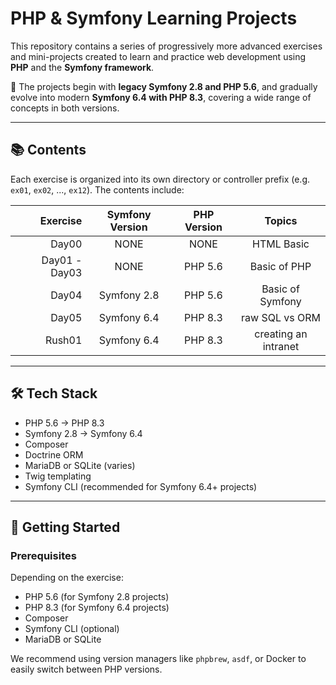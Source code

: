 # PHP & Symfony Learning Projects

This repository contains a series of progressively more advanced exercises and mini-projects created to learn and practice web development using **PHP** and the **Symfony framework**.

🧠 The projects begin with **legacy Symfony 2.8 and PHP 5.6**, and gradually evolve into modern **Symfony 6.4 with PHP 8.3**, covering a wide range of concepts in both versions.

---

## 📚 Contents

Each exercise is organized into its own directory or controller prefix (e.g. `ex01`, `ex02`, ..., `ex12`). The contents include:

| Exercise      | Symfony Version | PHP Version | Topics               |
|--------------:|:---------------:|:-----------:|:--------------------:|
| Day00         | NONE            | NONE        | HTML Basic           |
| Day01 - Day03 | NONE            | PHP 5.6     | Basic of PHP         |
| Day04         | Symfony 2.8     | PHP 5.6     | Basic of Symfony     |
| Day05         | Symfony 6.4     | PHP 8.3     | raw SQL vs ORM       |
| Rush01        | Symfony 6.4     | PHP 8.3     | creating an intranet |

---

## 🛠️ Tech Stack

- PHP 5.6 → PHP 8.3
- Symfony 2.8 → Symfony 6.4
- Composer
- Doctrine ORM
- MariaDB or SQLite (varies)
- Twig templating
- Symfony CLI (recommended for Symfony 6.4+ projects)

---

## 🚀 Getting Started

### Prerequisites

Depending on the exercise:

- PHP 5.6 (for Symfony 2.8 projects)
- PHP 8.3 (for Symfony 6.4 projects)
- Composer
- Symfony CLI (optional)
- MariaDB or SQLite

We recommend using version managers like `phpbrew`, `asdf`, or Docker to easily switch between PHP versions.

